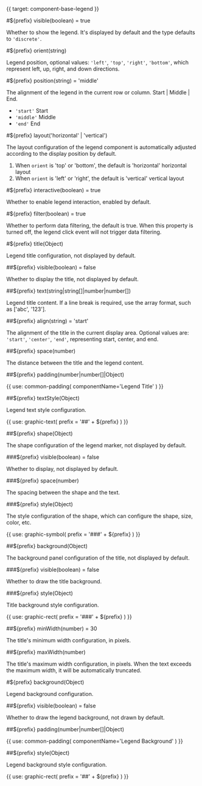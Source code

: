 {{ target: component-base-legend }}

<!-- ILegendCommonSpec Legend Common Configuration -->

#${prefix} visible(boolean) = true

Whether to show the legend. It's displayed by default and the type defaults to `'discrete'`.

#${prefix} orient(string)

Legend position, optional values: `'left'`, `'top'`, `'right'`, `'bottom'`, which represent left, up, right, and down directions.

#${prefix} position(string) = 'middle'

The alignment of the legend in the current row or column. Start | Middle | End.

- `'start'` Start
- `'middle'` Middle
- `'end'` End

#${prefix} layout('horizontal' | 'vertical')

The layout configuration of the legend component is automatically adjusted according to the display position by default.

1. When `orient` is 'top' or 'bottom', the default is 'horizontal' horizontal layout
2. When `orient` is 'left' or 'right', the default is 'vertical' vertical layout

#${prefix} interactive(boolean) = true

Whether to enable legend interaction, enabled by default.

#${prefix} filter(boolean) = true

Whether to perform data filtering, the default is true. When this property is turned off, the legend click event will not trigger data filtering.

#${prefix} title(Object)

Legend title configuration, not displayed by default.

##${prefix} visible(boolean) = false

Whether to display the title, not displayed by default.

##${prefix} text(string|string[]|number|number[])

Legend title content. If a line break is required, use the array format, such as ['abc', '123'].

##${prefix} align(string) = 'start'

The alignment of the title in the current display area. Optional values are: `'start'`, `'center'`, `'end'`, representing start, center, and end.

##${prefix} space(number)

The distance between the title and the legend content.

##${prefix} padding(number|number[]|Object)

{{ use: common-padding(
  componentName='Legend Title'
) }}

##${prefix} textStyle(Object)

Legend text style configuration.

{{ use: graphic-text(
prefix = '##' + ${prefix}
) }}

##${prefix} shape(Object)

The shape configuration of the legend marker, not displayed by default.

###${prefix} visible(boolean) = false

Whether to display, not displayed by default.

###${prefix} space(number)

The spacing between the shape and the text.

###${prefix} style(Object)

The style configuration of the shape, which can configure the shape, size, color, etc.

{{ use: graphic-symbol(
  prefix = '###' + ${prefix}
) }}

##${prefix} background(Object)

The background panel configuration of the title, not displayed by default.

###${prefix} visible(boolean) = false

Whether to draw the title background.

###${prefix} style(Object)

Title background style configuration.

{{
  use: graphic-rect(
    prefix = '###' + ${prefix}
  )
}}

##${prefix} minWidth(number) = 30

The title's minimum width configuration, in pixels.

##${prefix} maxWidth(number)

The title's maximum width configuration, in pixels. When the text exceeds the maximum width, it will be automatically truncated.

#${prefix} background(Object)

Legend background configuration.

##${prefix} visible(boolean) = false

Whether to draw the legend background, not drawn by default.

##${prefix} padding(number|number[]|Object)

{{ use: common-padding(
  componentName='Legend Background'
) }}

##${prefix} style(Object)

Legend background style configuration.

{{
  use: graphic-rect(
    prefix = '##' + ${prefix}
  )
}}
